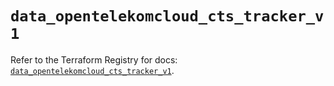 # `data_opentelekomcloud_cts_tracker_v1`

Refer to the Terraform Registry for docs: [`data_opentelekomcloud_cts_tracker_v1`](https://registry.terraform.io/providers/opentelekomcloud/opentelekomcloud/1.36.25/docs/data-sources/cts_tracker_v1).
